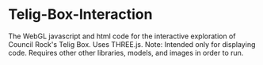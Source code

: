 # Telig-Box-Interaction
The WebGL javascript and html code for the interactive exploration of Council Rock's Telig Box. Uses THREE.js.
Note: Intended only for displaying code. Requires other other libraries, models, and images in order to run.
